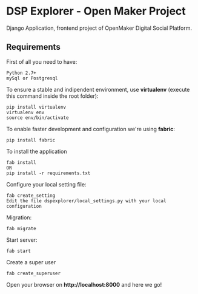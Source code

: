 # DSP Explorer - Open Maker Project

Django Application, frontend project of OpenMaker Digital Social Platform.

## Requirements

First of all you need to have:

    Python 2.7+
    mySql or Postgresql

To ensure a stable and indipendent environment, use **virtualenv** (execute this command inside the root folder):

    pip install virtualenv
    virtualenv env
    source env/bin/activate

To enable faster development and configuration we're using **fabric**:

    pip install fabric

To install the application

    fab install
    OR
    pip install -r requirements.txt

Configure your local setting file:

    fab create_setting
    Edit the file dspexplorer/local_settings.py with your local configuration

Migration:

    fab migrate

Start server:

    fab start

Create a super user

    fab create_superuser

Open your browser on **http://localhost:8000** and here we go!

